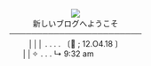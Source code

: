 <p align="center">
  <img src="https://github.com/shin-lunita/wiii/assets/171997364/1be9da02-2440-4fb1-a7b0-e15b507d914a"/> <br>
  新しいブログへようこそ<br>
  ────────────────────────<br>
│││  .      .         .      . 〔🍑 ; 12.O4.18 〕<br>
││✧      .        .       .      ↳ 9:32 am&nbsp;&nbsp;&nbsp;&nbsp;&nbsp;&nbsp;&nbsp;&nbsp;&nbsp;&nbsp;&nbsp;&nbsp;&nbsp;&nbsp;&nbsp;&nbsp;<br>
</p>
